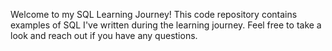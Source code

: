 Welcome to my SQL Learning Journey! This code repository contains examples of SQL I've written during the learning journey. Feel free to take a look and reach out if you have any questions.
